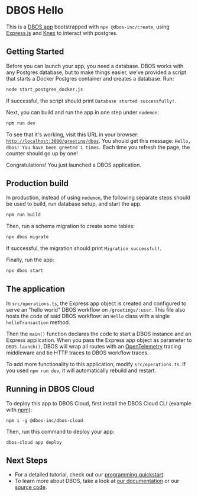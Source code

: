 # DBOS Hello

This is a [DBOS app](https://docs.dbos.dev/) bootstrapped with `npx @dbos-inc/create`, using [Express.js](https://expressjs.com/) and [Knex](https://docs.dbos.dev/tutorials/using-knex) to interact with postgres.

## Getting Started

Before you can launch your app, you need a database.
DBOS works with any Postgres database, but to make things easier, we've provided a script that starts a Docker Postgres container and creates a database.
Run:

```bash
node start_postgres_docker.js
```

If successful, the script should print `Database started successfully!`.

Next, you can build and run the app in one step under `nodemon`:

```bash
npm run dev
```

To see that it's working, visit this URL in your browser: [`http://localhost:3000/greeting/dbos`](http://localhost:3000/greeting/dbos).
You should get this message: `Hello, dbos! You have been greeted 1 times.`
Each time you refresh the page, the counter should go up by one!

Congratulations! You just launched a DBOS application.

## Production build

In production, instead of using `nodemon`, the following separate steps should be used to build, run database setup, and start the app.

```bash
npm run build
```

Then, run a schema migration to create some tables:

```bash
npx dbos migrate
```

If successful, the migration should print `Migration successful!`.

Finally, run the app:

```bash
npx dbos start
```

## The application

In `src/operations.ts`, the Express app object is created and configured to serve an "hello world" DBOS workflow on `/greetings/:user`. This file also hosts the code of said DBOS workflow: an `Hello` class with a single `helloTransaction` method.


Then the `main()` function declares the code to start a DBOS instance and an Express application. When you pass the Express app object as parameter to `DBOS.launch()`, DBOS will wrap all routes with an [OpenTelemetry](https://opentelemetry.io/) tracing middleware and tie HTTP traces to DBOS workflow traces.

To add more functionality to this application, modify `src/operations.ts`. If you used `npm run dev`, it will automatically rebuild and restart.

## Running in DBOS Cloud

To deploy this app to DBOS Cloud, first install the DBOS Cloud CLI (example with [npm](https://www.npmjs.com/)):

```shell
npm i -g @dbos-inc/dbos-cloud
```

Then, run this command to deploy your app:

```shell
dbos-cloud app deploy
```

## Next Steps

- For a detailed tutorial, check out our [programming quickstart](https://docs.dbos.dev/getting-started/quickstart-programming).
- To learn more about DBOS, take a look at [our documentation](https://docs.dbos.dev/) or our [source code](https://github.com/dbos-inc/dbos-transact).
